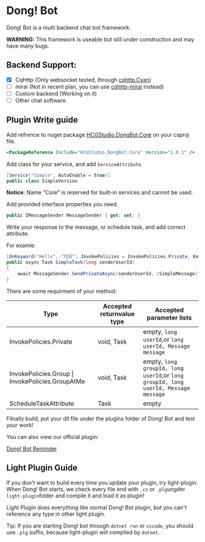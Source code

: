 # Dong! Bot

Dong! Bot is a multi backend chat bot framework.

**WARNING:** This framework is useable but still under construction and may have many bugs.

## Backend Support:

- [x] CqHttp (Only websocket tested, through [cqhttp.Cyan](https://github.com/frank-bots/cqhttp.Cyan))
- [ ] mirai (Not in recent plan, you can use [cqhttp-mirai](https://github.com/yyuueexxiinngg/cqhttp-mirai) instead)
- [ ] Custom backend (Working on it)
- [ ] Other chat software.

## Plugin Write guide

Add refrence to nuget package [HCGStudio.DongBot.Core](https://www.nuget.org/packages/HCGStudio.DongBot.Core/) on your csproj file.
``` XML
<PackageReference Include="HCGStudio.DongBot.Core" Version="1.0.1" />
```

Add class for your service, and add `ServiceAttribute`.

``` C#
[Service("Simple", AutoEnable = true)]
public class SimpleVersion
```

**Notice**: Name "Core" is reserved for built-in services and cannot be used.

Add provided interface properties you need.

``` C#
public IMessageSender MessageSender { get; set; }
```

Write your response to the message, or schedule task, and add correct attribute.

For examle:

``` C#
[OnKeyword("Hello", "你好", InvokePolicies = InvokePolicies.Private, KeywordPolicy = KeywordPolicy.Trim)]
public async Task SimpleTask(long senderUserId)
{
    await MessageSender.SendPrivateAsync(senderUserId, (SimpleMessage)"Hello!");
}
```

There are some requirment of your method:

| Type                                             | Accepted returnvalue type | Accepted parameter lists                                     |
| ------------------------------------------------ | ------------------------- | ------------------------------------------------------------ |
| InvokePolicies.Private                           | void, Task                | empty,  `long userId`,or `long userId, Message message`      |
| InvokePolicies.Group \| InvokePolicies.GroupAtMe | void, Task                | empty, `long groupId, long userId`,or `long groupId, long userId, Message message` |
| ScheduleTaskAttribute                            | Task                      | empty                                                        |

Filnally build, put your dll file under the plugins folder of Dong! Bot and test your work!

You can also view our official plugin:

[Dong! Bot Reminder](https://github.com/HCGStudio/DongBot-Reminder)

## Light Plugin Guide

If you don't want to build every time you update your plugin, try light-plugin. When Dong! Bot starts, we check every file end with `.cs` or `.plg`ungder `light-plugin`folder and compile it and load it as plugin!

Light Plugin does everything like normal Dong! Bot plugin, but you can't reference any type in other light plugin.  

Tip: If you are starting Dong! bot through `dotnet run` or `vscode`, you should use `.plg` suffix, because light-plugin will  compiled by `dotnet`.